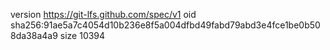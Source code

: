 version https://git-lfs.github.com/spec/v1
oid sha256:91ae5a7c4054d10b236e8f5a004dfbd49fabd79abd3e4fce1be0b508da38a4a9
size 10394
